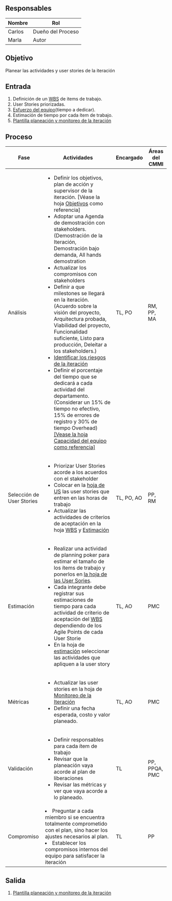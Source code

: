 ## Responsables
| Nombre    | Rol               | 
| --------- | ----------------- | 
| Carlos    | Dueño del Proceso |
| Marla     | Autor             |



## Objetivo
Planear las actividades y user stories de la iteración

## Entrada 
1. Definición de un [WBS](https://github.com/novaDepto/Nova/wiki/Gu%C3%ADa-para-definir-un-WBS) de items de trabajo.
2. User Stories priorizadas.
3. [Esfuerzo del equipo]("https://docs.google.com/spreadsheets/d/1LJBa3L4L6kyVMiC2n8WxKfYz4tH5eatCR0WTTe5kJVw/edit#gid=753031204")(tiempo a dedicar).
4. Estimación de tiempo por cada ítem de trabajo.
6. [Plantilla planeación y monitoreo de la iteración](https://docs.google.com/spreadsheets/d/1LJBa3L4L6kyVMiC2n8WxKfYz4tH5eatCR0WTTe5kJVw/edit?usp=sharing)



## Proceso 
<table>
  <thead>
    <tr>
      <th>Fase</th>
      <th>Actividades</th>
      <th>Encargado</th>
      <th>Áreas del CMMI</th>
    </tr>
  </thead>
  <tbody>
    <tr>
      <td >Análisis</td>
      <td>
          <ul>
              <li>Definir los objetivos, plan de acción y supervisor de la iteración. [Véase la hoja <a href="https://docs.google.com/spreadsheets/d/1LJBa3L4L6kyVMiC2n8WxKfYz4tH5eatCR0WTTe5kJVw/edit#gid=2146247168">Objetivos</a> como referencia]
              </li>
                  <li>Adoptar una Agenda de demostración con stakeholders. (Demostración de la Iteración, Demostración bajo demanda, All hands demostration</li>
             <li>Actualizar los compromisos con stakeholders</li>
             <li>Definir a que milestones se llegará en la iteración.
             (Acuerdo sobre la visión del proyecto, Arquitectura probada, Viabilidad del proyecto, Funcionalidad suficiente, Listo para producción, Deleitar a los stakeholders.)
             </li>
              <li><a href="https://github.com/novaDepto/Nova/wiki/Proceso-de-identificación-de-riesgos">Identificar los riesgos de la iteración<a/>
              </li>
              <li>Definir el porcentaje del tiempo que se dedicará a cada actividad del departamento.(Considerar un 15% de tiempo no efectivo, 15% de errores de registro y 30% de tiempo Overhead)<a href="https://docs.google.com/spreadsheets/d/1LJBa3L4L6kyVMiC2n8WxKfYz4tH5eatCR0WTTe5kJVw/edit#gid=753031204">[Vease la hoja Capacidad del equipo como referencia]</a>
              </li>
          </ul>
     </td>
      <td>TL, PO</td>
      <td>RM, PP, MA</td>
    </tr>
    <tr>
      <td>Selección de User Stories</td>
      <td>
          <ul>
              <li>Priorizar User Stories acorde a los acuerdos con el stakeholder</li>
              <li>Colocar en la <a href="https://docs.google.com/spreadsheets/d/1LJBa3L4L6kyVMiC2n8WxKfYz4tH5eatCR0WTTe5kJVw/edit#gid=1312167461">hoja de US</a> las user stories que entren en las horas de trabajo
              </li>
              <li>Actualizar las actividades de criterios de aceptación en la hoja <a href= "https://docs.google.com/spreadsheets/d/1LJBa3L4L6kyVMiC2n8WxKfYz4tH5eatCR0WTTe5kJVw/edit#gid=0">WBS</a> y <a href="https://docs.google.com/spreadsheets/d/1LJBa3L4L6kyVMiC2n8WxKfYz4tH5eatCR0WTTe5kJVw/edit#gid=1200040460"> Estimación</a></li>
          </ul>
      </td>
      <td>TL, PO, AO</td>
      <td>PP, RM</td>
    </tr>
    <tr>
      <td>Estimación</td>
      <td>
          <ul>
              <li>Realizar una actividad de planning poker para estimar el tamaño de los ítems de trabajo y ponerlos en <a href="https://docs.google.com/spreadsheets/d/1LJBa3L4L6kyVMiC2n8WxKfYz4tH5eatCR0WTTe5kJVw/edit#gid=1312167461">la hoja de las User Sories</a>.</li>
              <li>Cada integrante debe registrar sus estimaciones de tiempo para cada actividad de criterio de aceptación del <a href= "https://docs.google.com/spreadsheets/d/1LJBa3L4L6kyVMiC2n8WxKfYz4tH5eatCR0WTTe5kJVw/edit#gid=0">WBS</a> dependiendo de los Agile Points de cada User Storie</li>
              <li>En la hoja de <a href="https://docs.google.com/spreadsheets/d/1LJBa3L4L6kyVMiC2n8WxKfYz4tH5eatCR0WTTe5kJVw/edit#gid=1200040460">estimación</a> seleccionar las actividades que apliquen a la user story
              </li>
          </ul>
      </td>
      <td>TL, AO</td>
      <td>PMC</td>
    </tr>
    <tr>
      <td>Métricas</td>
      <td>
        <ul>
        <li>Actualizar las user stories en la hoja de <a href="https://docs.google.com/spreadsheets/d/1LJBa3L4L6kyVMiC2n8WxKfYz4tH5eatCR0WTTe5kJVw/edit#gid=947423143">Monitoreo de la Iteración</a></li>
          <li>Definir una fecha esperada, costo y valor planeado.</li>
        </ul>
      </td>
      <td>TL, AO</td>
      <td>PMC</td>
    </tr>
    <tr>
      <td>Validación</td>
      <td>
          <ul>
              <li>Definir responsables para cada ítem de trabajo</li>
              <li>Revisar que la planeación vaya acorde al plan de liberaciones</li>
              <li>Revisar las métricas y ver que vaya acorde a lo planeado.</li>
          </ul>
      </td>
      <td>TL</td>
      <td>PP, PPQA, PMC</td>
    </tr>
    <tr>
      <td >Compromiso</td>
      <td>
      <li>Preguntar a cada miembro si se encuentra totalmente comprometido con el plan, sino hacer los ajustes necesarios al plan.</li>
      <li>Establecer los compromisos internos del equipo para satisfacer la iteración</li>
      </td>
      <td>TL</td>
      <td>PP</td>
    </tr>
  </tbody>
</table>

## Salida
1. [Plantilla planeación y monitoreo de la iteración](https://docs.google.com/spreadsheets/d/1LJBa3L4L6kyVMiC2n8WxKfYz4tH5eatCR0WTTe5kJVw/edit?usp=sharing)





